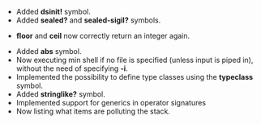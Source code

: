 * Added **dsinit!** symbol.
* Added **sealed?** and **sealed-sigil?** symbols.
+ **floor** and **ceil** now correctly return an integer again.
* Added **abs** symbol.
* Now executing min shell if no file is specified (unless input is piped in), without the need of specifying **-i**.
* Implemented the possibility to define type classes using the **typeclass** symbol.
* Added **stringlike?** symbol.
* Implemented support for generics in operator signatures
* Now listing what items are polluting the stack.
